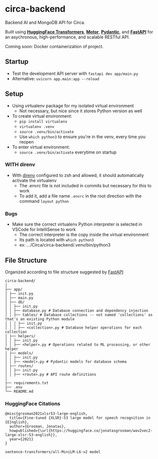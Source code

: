 # circa-backend
 Backend AI and MongoDB API for Circa. 

 Built using [**HuggingFace
 Transformers**](https://huggingface.co/docs/transformers/v4.41.3/en/index),
 [**Motor**](https://motor.readthedocs.io/en/stable/),
 [**Pydantic**](https://docs.pydantic.dev/latest/), and
 [**FastAPI**](https://fastapi.tiangolo.com/) for an asychronous, 
 high-performance, and scalable RESTful API.

 Coming soon: Docker containerization of project.

## Startup
- Test the development API server with `fastapi dev app/main.py`
- Alternative: `uvicorn app.main:app --reload`

## Setup
- Using virtualenv package for my isolated virtual environment
    - Not necessary, but nice since it stores Python version as well
- To create virtual environment:
    - `pip install virtualenv`
    - `virtualenv .venv`
    - `source .venv/bin/activate`
    - Use `which python3` to ensure you're in the venv, every time you reopen
- To enter virtual environment:
  - `source .venv/bin/activate` everytime on startup

### WITH direnv
- With [direnv](https://direnv.net/) configured to zsh and allowed, it should
  automatically activate the virtualenv
    - The .envrc file is not included in commits but necessary for this to work
    - To add it, add a file name `.envrc` in the root direction with the command `layout python`

### Bugs
- Make sure the correct virtualenv Python interpreter is selected in VSCode
  for IntelliSense to work
  - The correct interpreter is the copy inside the virtual environment
  - Its path is located with `which python3`
  - ex: .../Circa/circa-backend/.venv/bin/python3


## File Structure
Organized according to file structure suggested by [FastAPI](https://fastapi.tiangolo.com/tutorial/bigger-applications/)

```
circa-backend/
│
├── app/
│ ├── init.py
│ ├── main.py
│ ├── db/
│ │ ├── init.py
│ │ ├── database.py # Database connection and dependency injection
│ │ ├── tables/ # Database collections -- not named 'collections' as that's an existing Python module
│ │ │ ├── init.py
│ │ │ ├── <collection>.py # Database helper operations for each collection
│ ├── helpers/
│ │ ├── init.py
│ │ ├── <helper>.py # Operations related to ML processing, or other helper
│ ├── models/
│ │ ├── init.py
│ │ ├── <model>.py # Pydantic models for database schema
│ ├── routes/
│ │ ├── init.py
│ │ ├── <route>.py # API route definitions
│
├── requirements.txt 
├── .env
└── README.md
```


### HuggingFace Citations
```
@misc{grosman2021xlsr53-large-english,
  title={Fine-tuned {XLSR}-53 large model for speech recognition in {E}nglish},
  author={Grosman, Jonatas},
  howpublished={\url{https://huggingface.co/jonatasgrosman/wav2vec2-large-xlsr-53-english}},
  year={2021}
}

sentence-transformers/all-MiniLM-L6-v2 model
```

